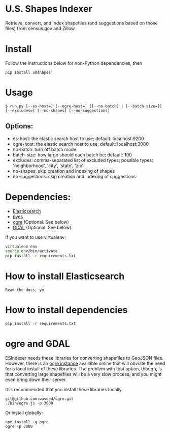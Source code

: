 U.S. Shapes Indexer
=========
Retrieve, convert, and index shapefiles (and suggestions based on those files) from census.gov and Zillow

# Install
Follow the instructions below for non-Python dependencies, then
```
pip install usshapes
```

# Usage
```
$ run.py [--es-host=] [--ogre-host=] [[--no-batch] | [--batch-size=]] [--excludes=] [--no-shapes] [--no-suggestions]
```

## Options:
* es-host: the elastic search host to use; default: localhost:9200
* ogre-host: the elastic search host to use; default: localhost:3000
* no-batch: turn off batch mode
* batch-size: how large should each batch be; default: 100
* excludes: comma-separated list of excluded types; possible types: 'neighborhood', 'city', 'state', 'zip'
* no-shapes: skip creation and indexing of shapes
* no-suggestions: skip creation and indexing of suggestions

# Dependencies:
* [Elasticsearch](http://www.elasticsearch.org)
* [pyes](https://pyes.readthedocs.org/en/latest)
* [ogre](https://github.com/wavded/ogre) (Optional. See below)
* [GDAL](http://www.gdal.org/index.html) (Optional. See below)

If you want to use virtualenv:
```bash
virtualenv env
source env/bin/activate
pip install -r requirements.txt
```

# How to install Elasticsearch
```
Read the docs, yo
```

# How to install dependencies
```
pip install -r requirements.txt
```

# ogre and GDAL
ESIndexer needs these libraries for converting shapefiles to GeoJSON files.
However, there is an [ogre instance](http://ogre.adc4gis.com/convert) available online that will
obviate the need for a local install of these libraries. The problem with that option, though,
is that converting large shapefiles will be a very slow process, and you might even bring down
their server.

It is recommended that you install these libraries locally.

```
git@github.com:wavded/ogre.git
./bin/ogre.js -p 3000
```

Or install globally:
```
npm install -g ogre
ogre -p 3000
```
